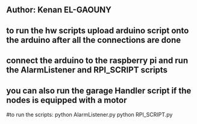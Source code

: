 ## Author: Kenan EL-GAOUNY
## to run the hw scripts upload arduino script onto the arduino after all the connections are done
## connect the arduino to the raspberry pi and run the AlarmListener and RPI_SCRIPT scripts
## you can also run the garage Handler script if the nodes is equipped with a motor
#to run the scripts:
python AlarmListener.py
python RPI_SCRIPT.py
